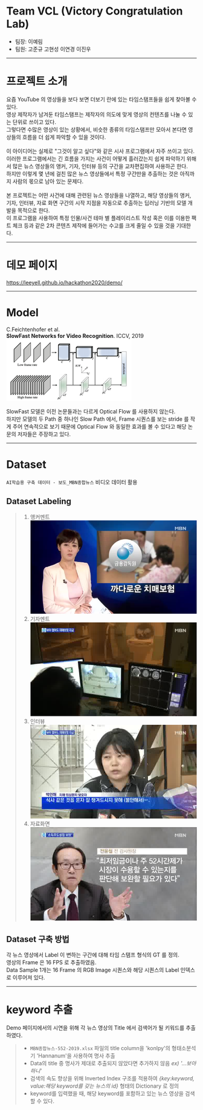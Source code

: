 # Team VCL (Victory Congratulation Lab)
* 팀장: 이예림
* 팀원: 고준규 고현성 이연경 이진우

***

# 프로젝트 소개
요즘 YouTube 의 영상들을 보다 보면 더보기 란에 있는 타임스탬프들을 쉽게 찾아볼 수 있다. <br>
영상 제작자가 남겨둔 타임스탬프는 제작자의 의도에 맞게 영상의 컨텐츠를 나눌 수 있는 단위로 쓰이고 있다. <br>
그렇다면 수많은 영상이 있는 상황에서, 비슷한 종류의 타임스탬프만 모아서 본다면 영상들의 흐름을 더 쉽게 파악할 수 있을 것이다. <br>
<br>
이 아이디어는 실제로 "그것이 알고 싶다"와 같은 시사 프로그램에서 자주 쓰이고 있다. <br>
이러한 프로그램에서는 긴 흐름을 가지는 사건이 어떻게 흘러갔는지 쉽게 파악하기 위해서 많은 뉴스 영상들의 앵커, 기자, 인터뷰 등의 구간을 교차편집하여 사용하곤 한다. <br>
하지만 이렇게 몇 년에 걸친 많은 뉴스 영상들에서 특정 구간만을 추출하는 것은 아직까지 사람의 몫으로 남아 있는 문제다. <br>
<br>
본 프로젝트는 어떤 사건에 대해 관련된 뉴스 영상들을 나열하고, 해당 영상들의 앵커, 기자, 인터뷰, 자료 화면 구간의 시작 지점을 자동으로 추출하는 딥러닝 기반의 모델 개발을 목적으로 한다. <br>
이 프로그램을 사용하여 특정 인물/사건 테마 별 플레이리스트 작성 혹은 이를 이용한 팩트 체크 등과 같은 2차 콘텐츠 제작에 들어가는 수고를 크게 줄일 수 있을 것을 기대한다.

***

# 데모 페이지
<https://leeyell.github.io/hackathon2020/demo/>

***

# Model
C.Feichtenhofer et al. <br>
__SlowFast Networks for Video Recognition__. ICCV, 2019 <br>
![network](/pic/network.png)

SlowFast 모델은 이전 논문들과는 다르게 Optical Flow 를 사용하지 않는다. <br>
하지만 모델의 두 Path 중 하나인 Slow Path 에서, Frame 시퀀스를 보는 stride 를 작게 주어 연속적으로 보기 때문에 Optical Flow 와 동일한 효과를 볼 수 있다고 해당 논문의 저자들은 주장하고 있다.

***

# Dataset

`AI학습용 구축 데이터 - 보도_MBN종합뉴스` 비디오 데이터 활용 

## Dataset Labeling
> 1. 앵커멘트 <br>
> ![앵커](/pic/앵커.jpg)
> 2. 기자멘트 <br>
> ![기자](/pic/기자.jpg)
> 3. 인터뷰 <br>
> ![인터뷰](/pic/interview.jpg)
> 4. 자료화면 <br>
>![자료화면](/pic/screen.jpg)

## Dataset 구축 방법
각 뉴스 영상에서 Label 이 변하는 구간에 대해 타임 스탬프 형식의 GT 를 정의. <br>
영상의 Frame 은 16 FPS 로 추출하였음. <br>
Data Sample 1개는 16 Frame 의 RGB Image 시퀀스와 해당 시퀀스의 Label 인덱스로 이루어져 있다.

***

# keyword 추출
Demo 페이지에서의 시연을 위해 각 뉴스 영상의 Title 에서 검색어가 될 키워드를 추출하였다. <br>
> * `MBN종합뉴스-552-2019.xlsx` 파일의 title column을 'konlpy'의 형태소분석기 'Hannanum'을 사용하여 명사 추출
> * Data의 title 중 명사가 제대로 추출되지 않았다면 추가하지 않음 *ex) '...보아하니'*
> * 검색의 속도 향상을 위해 Inverted Index 구조를 적용하여 *{key:keyword, value:해당 keyword를 갖는 뉴스의 id}* 형태의 Dictionary 로 정의
> * keyword를 입력했을 때, 해당 keyword를 포함하고 있는 뉴스 영상을 검색할 수 있다.